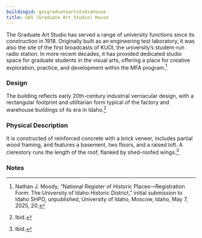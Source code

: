 ```yaml
---
buildingid: gasgraduateartstudiohouse
title: GAS (Graduate Art Studio) House
---
```


The Graduate Art Studio has served a range of university functions since its construction in 1918. Originally built as an engineering test laboratory, it was also the site of the first broadcasts of KUOI, the university’s student-run radio station. In more recent decades, it has provided dedicated studio space for graduate students in the visual arts, offering a place for creative exploration, practice, and development within the MFA program.[^1]

### Design

The building reflects early 20th-century industrial vernacular design, with a rectangular footprint and utilitarian form typical of the factory and warehouse buildings of its era in Idaho.[^2]

### Physical Description

It is constructed of reinforced concrete with a brick veneer, includes partial wood framing, and features a basement, two floors, and a raised loft. A clerestory runs the length of the roof, flanked by shed-roofed wings.[^3]

### Notes 

[^1]: Nathan J. Moody, “National Register of Historic Places—Registration Form: The University of Idaho Historic District,” initial submission to Idaho SHPO, unpublished, University of Idaho, Moscow, Idaho, May 7, 2025, 20. 
[^2]: Ibid. 
[^3]: Ibid. 
